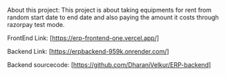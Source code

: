 About this project:
This project is about taking equipments for rent from random start date to end date and also paying the amount it costs through razorpay test mode.

FrontEnd Link:
[https://erp-frontend-one.vercel.app/]

Backend Link:
[https://erpbackend-959k.onrender.com/]

Backend sourcecode:
[https://github.com/DharaniVelkur/ERP-backend]

